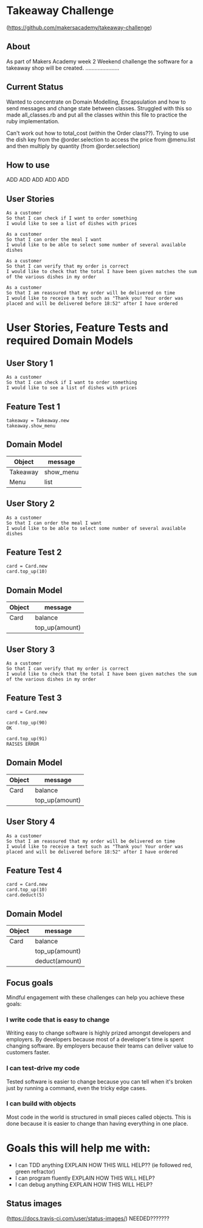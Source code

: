 # Takeaway Challenge
(https://github.com/makersacademy/takeaway-challenge)

## About
As part of Makers Academy week 2 Weekend challenge the software for a takeaway shop will be created. ......................

## Current Status
Wanted to concentrate on Domain Modelling, Encapsulation and how to send messages and change state between classes. Struggled with this so made all_classes.rb and put all the classes within this file to practice the ruby implementation.

Can't work out how to total_cost (within the Order class??).
Trying to use the dish key from the @order.selection to access the price from @menu.list and then multiply by quantity (from @order.selection)


## How to use
ADD ADD ADD ADD ADD

## User Stories
```
As a customer
So that I can check if I want to order something
I would like to see a list of dishes with prices

As a customer
So that I can order the meal I want
I would like to be able to select some number of several available dishes

As a customer
So that I can verify that my order is correct
I would like to check that the total I have been given matches the sum of the various dishes in my order

As a customer
So that I am reassured that my order will be delivered on time
I would like to receive a text such as "Thank you! Your order was placed and will be delivered before 18:52" after I have ordered
```

# User Stories, Feature Tests and required Domain Models

## User Story 1
```
As a customer
So that I can check if I want to order something
I would like to see a list of dishes with prices
```
## Feature Test 1
```
takeaway = Takeaway.new
takeaway.show_menu

```

## Domain Model
| Object | message |
| -     | -         |
| Takeaway| show_menu |
| Menu | list |

## User Story 2
```
As a customer
So that I can order the meal I want
I would like to be able to select some number of several available dishes
```
## Feature Test 2
```
card = Card.new
card.top_up(10)
```

## Domain Model
| Object | message |
| -     | -         |
| Card | balance |
|     | top_up(amount)  |

## User Story 3
```
As a customer
So that I can verify that my order is correct
I would like to check that the total I have been given matches the sum of the various dishes in my order
```
## Feature Test 3
```
card = Card.new

card.top_up(90)
OK

card.top_up(91)
RAISES ERROR

```

## Domain Model
| Object | message |
| -     | -         |
| Card | balance |
|     | top_up(amount)  |

## User Story 4
```
As a customer
So that I am reassured that my order will be delivered on time
I would like to receive a text such as "Thank you! Your order was placed and will be delivered before 18:52" after I have ordered
```
## Feature Test 4
```
card = Card.new
card.top_up(10)
card.deduct(5)
```

## Domain Model
| Object | message |
| -     | -         |
| Card | balance |
|     | top_up(amount)  |
|     | deduct(amount)



## Focus goals

Mindful engagement with these challenges can help you achieve these goals:

###  I write code that is easy to change

Writing easy to change software is highly prized amongst developers and employers. By developers because most of a developer's time is spent changing software. By employers because their teams can deliver value to customers faster.

###   I can test-drive my code
Tested software is easier to change because you can tell when it's broken just by running a command, even the tricky edge cases.

###  I can build with objects
Most code in the world is structured in small pieces called objects. This is done because it is easier to change than having everything in one place.</dd>


# Goals this will help me with:
* I can TDD anything
 EXPLAIN HOW THIS WILL HELP?? (ie followed red, green refractor)
* I can program fluently
EXPLAIN HOW THIS WILL HELP?
* I can debug anything
EXPLAIN HOW THIS WILL HELP?

## Status images ##
(https://docs.travis-ci.com/user/status-images/)
NEEDED???????
